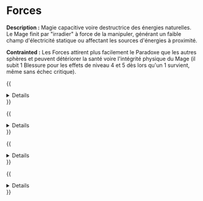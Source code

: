 # Forces

**Description :** Magie capacitive voire destructrice des énergies naturelles.
Le Mage finit par "irradier" à force de la manipuler, générant un faible champ d'électricité statique ou affectant les sources d'énergies à proximité.

**Contrainted :** Les Forces attirent plus facilement le Paradoxe que les autres sphères et peuvent détériorer la santé voire l'intégrité physique du Mage (il subit 1 Blessure pour les effets de niveau 4 et 5 dès lors qu'un 1 survient, même sans échec critique).

{{<details title="Narration">}}
Bien qu'elle ne soit pas par définition destructrice, la magie des Forces l'est par l'usage que la plupart en font : elle rassemble, catalyse et projette les courants énergétiques ou bien les annule, permettant aux Mages de manipuler feu, électricité, énergie cinétique et réactions chimiques.

En contre-partie, la quantité d'énergie manipulée tend nettement à appeler le Paradoxe sur le Mage, détériorant sa santé physique et mentale à force d'usage.

Beaucoup de Mages pyromanes ou devenus fous sont passés par là... si ce n'est tous.
{{</details>}}

{{<details title="Tableau de base">}}
| Niv. de sphère | Capacité |
|:---:|:---|
| 1 | Perception de Forces : visibles comme invisibles |
| 2 | Contrôle de Forces Mineures : contrôle des forces présentes d'ondes radio, rayons gamma, magnétisme, électricité |
| 3 | Création de Forces Mineures : création, uniquement en conjonction avec Prime 2 |
| 4 | Contrôle de Forces Majeures : contrôle des forces présentes de gravité, cinétique et d'éléments |
| 5 | Création de Forces Majeures :  |
{{</details>}}

{{<details title="Tableau de dégâts">}}
| Succès | Dégâts |
|:---:|:---|
| 1 | x 0 |
| 2 | x 1 |
| 3 | x 2 |
| 4 | x 3 |
| 5 | x 4 |
{{</details>}}

{{<details title="Effets magiques">}}
| Niveau | Effet | Description |
|:---:|:---|:---|
| 1 | **Vues alternatives** | Perception de l'infra-rouge, de l'ultra-violet, des ondes radio, des rayons X, etc. |
| 1 | **Mesure de l'énergie** | Perception fine de la quantité d'énergie à proximité |
| 2 | **Décharge statique** | 
{{</details>}}